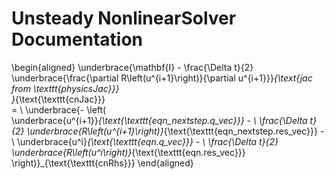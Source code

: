 # Unsteady NonlinearSolver Documentation

\begin{aligned}
\underbrace{\mathbf{I} - \frac{\Delta t}{2} \underbrace{\frac{\partial R\left(u^{i+1}\right)}{\partial u^{i+1}}}_{\text{jac from \texttt{physicsJac}}} \
}_{\text{\texttt{cnJac}}} \
= \\
\underbrace{- \left( \
  \underbrace{u^{i+1}}_{\text{\texttt{eqn\_nextstep.q\_vec}}} - \ 
    \frac{\Delta t}{2} \underbrace{R\left(u^{i+1}\right)}_{\text{\texttt{eqn\_nextstep.res\_vec}}} - \ 
  \underbrace{u^i}_{\text{\texttt{eqn.q\_vec}}} - \ 
    \frac{\Delta t}{2} \underbrace{R\left(u^i\right)}_{\text{\texttt{eqn.res\_vec}}} \
\right)}_{\text{\texttt{cnRhs}}}
\end{aligned}
